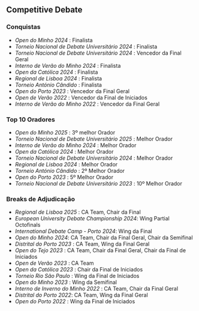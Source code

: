 ## Competitive Debate

### Conquistas

* *Open do Minho 2024* : Finalista
* *Torneio Nacional de Debate Universitário 2024* : Finalista
* *Torneio Nacional de Debate Universitário 2024* : Vencedor da Final Geral
* *Interno de Verão do Minho 2024* : Finalista
* *Open da Católica 2024* : Finalista
* *Regional de Lisboa 2024* : Finalista
* *Torneio António Cândido* : Finalista
* *Open do Porto 2023* : Vencedor da Final Geral
* *Open de Verão 2022* : Vencedor da Final de Iniciados
* *Interno de Verão do Minho 2022* : Vencedor da Final Geral


### Top 10 Oradores

* *Open do Minho 2025* : 3º melhor Orador  
* *Torneio Nacional de Debate Universitário 2025* : Melhor Orador
* *Interno de Verão do Minho 2024* : Melhor Orador
* *Open da Católica 2024* : Melhor Orador
* *Torneio Nacional de Debate Universitário 2024* : Melhor Orador
* *Regional de Lisboa 2024* : Melhor Orador
* *Torneio António Cândido* : 2º Melhor Orador
* *Open do Porto 2023* : 5º Melhor Orador
* *Torneio Nacional de Debate Universitário 2023* : 10º Melhor Orador


### Breaks de Adjudicação

* *Regional de Lisboa 2025* : CA Team, Chair da Final 
* *European University Debate Championship 2024*: Wing Partial Octofinals
* *International Debate Camp - Porto 2024*: Wing da Final
* *Open do Minho 2024*: CA Team, Chair da Final Geral, Chair da Semifinal
* *Distrital do Porto 2023* : CA Team, Wing da Final Geral
* *Open do Tejo 2023* : CA Team, Chair da Final Geral, Chair da Final de Iniciados
* *Open de Verão 2023* : CA Team
* *Open da Católica 2023* : Chair da Final de Iniciados
* *Torneio Rio São Paulo* : Wing da Final de Iniciados
* *Open do Minho 2023* : Wing da Semifinal
* *Interno de Inverno do Minho 2022* : CA Team, Chair da Final Geral
* *Distrital do Porto 2022*: CA Team, Wing da Final Geral
* *Open do Porto 2022* : Wing da Final de Iniciados


